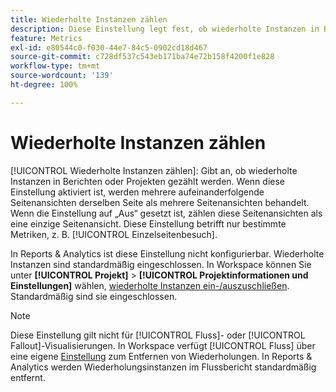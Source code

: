 ```yaml
---
title: Wiederholte Instanzen zählen
description: Diese Einstellung legt fest, ob wiederholte Instanzen in Berichten gezählt werden sollen.
feature: Metrics
exl-id: e80544c0-f030-44e7-84c5-0902cd18d467
source-git-commit: c728df537c543eb171ba74e72b158f4200f1e828
workflow-type: tm+mt
source-wordcount: '139'
ht-degree: 100%

---
```


# Wiederholte Instanzen zählen

[!UICONTROL Wiederholte Instanzen zählen]: Gibt an, ob wiederholte Instanzen in Berichten oder Projekten gezählt werden. Wenn diese Einstellung aktiviert ist, werden mehrere aufeinanderfolgende Seitenansichten derselben Seite als mehrere Seitenansichten behandelt. Wenn die Einstellung auf „Aus“ gesetzt ist, zählen diese Seitenansichten als eine einzige Seitenansicht. Diese Einstellung betrifft nur bestimmte Metriken, z. B. [!UICONTROL Einzelseitenbesuch].

In Reports &amp; Analytics ist diese Einstellung nicht konfigurierbar. Wiederholte Instanzen sind standardmäßig eingeschlossen.
In Workspace können Sie unter **[!UICONTROL Projekt]** > **[!UICONTROL Projektinformationen und Einstellungen]** wählen, [wiederholte Instanzen ein-/auszuschließen](/help/analyze/analysis-workspace/build-workspace-project/freeform-overview.md). Standardmäßig sind sie eingeschlossen.

>[!NOTE]
>Diese Einstellung gilt nicht für [!UICONTROL Fluss]- oder [!UICONTROL Fallout]-Visualisierungen. In Workspace verfügt [!UICONTROL Fluss] über eine eigene [Einstellung](/help/analyze/analysis-workspace/visualizations/c-flow/create-flow.md) zum Entfernen von Wiederholungen. In Reports &amp; Analytics werden Wiederholungsinstanzen im Flussbericht standardmäßig entfernt.
